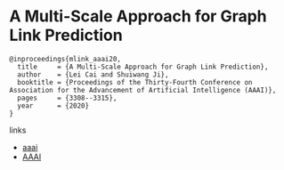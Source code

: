 # A Multi-Scale Approach for Graph Link Prediction

```
@inproceedings{mlink_aaai20,
  title     = {A Multi-Scale Approach for Graph Link Prediction},
  author    = {Lei Cai and Shuiwang Ji},
  booktitle = {Proceedings of the Thirty-Fourth Conference on Association for the Advancement of Artificial Intelligence (AAAI)},
  pages	    = {3308--3315},
  year      = {2020}
}
```

links
- [aaai](https://aaai.org/Papers/AAAI/2020GB/AAAI-CaiL.1627.pdf)
- [AAAI](https://aaai.org/ojs/index.php/AAAI/article/view/5731)